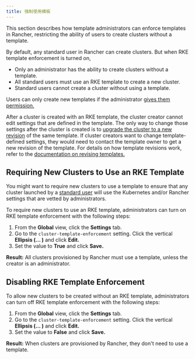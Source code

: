 ```yaml
---
title: 强制使用模板
---
```


This section describes how template administrators can enforce templates in Rancher, restricting the ability of users to create clusters without a template.

By default, any standard user in Rancher can create clusters. But when RKE template enforcement is turned on, 

* Only an administrator has the ability to create clusters without a template.
* All standard users must use an RKE template to create a new cluster.
* Standard users cannot create a cluster without using a template.

Users can only create new templates if the administrator [gives them permission.](/docs/admin-settings/rke-templates/creator-permissions/#allowing-a-user-to-create-templates)

After a cluster is created with an RKE template, the cluster creator cannot edit settings that are defined in the template. The only way to change those settings after the cluster is created is to [upgrade the cluster to a new revision](/docs/admin-settings/rke-templates/applying-templates/#updating-a-cluster-created-with-an-rke-template) of the same template. If cluster creators want to change template-defined settings, they would need to contact the template owner to get a new revision of the template. For details on how template revisions work, refer to the [documentation on revising templates.](/docs/admin-settings/rke-templates/creating-and-revising/#updating-a-template)

## Requiring New Clusters to Use an RKE Template

You might want to require new clusters to use a template to ensure that any cluster launched by a [standard user](/docs/admin-settings/rbac/global-permissions/) will use the Kubernetes and/or Rancher settings that are vetted by administrators.

To require new clusters to use an RKE template, administrators can turn on RKE template enforcement with the following steps:

1. From the **Global** view, click the **Settings** tab.
1. Go to the `cluster-template-enforcement` setting. Click the vertical **Ellipsis (... )** and click **Edit.**
1. Set the value to **True** and click **Save.**

**Result:** All clusters provisioned by Rancher must use a template, unless the creator is an administrator.

## Disabling RKE Template Enforcement

To allow new clusters to be created without an RKE template, administrators can turn off RKE template enforcement with the following steps:

1. From the **Global** view, click the **Settings** tab.
1. Go to the `cluster-template-enforcement` setting. Click the vertical **Ellipsis (... )** and click **Edit.**
1. Set the value to **False** and click **Save.**

**Result:** When clusters are provisioned by Rancher, they don't need to use a template.


